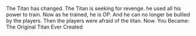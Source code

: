 The Titan has changed.
The Titan is seeking for revenge.
he used all his power to train.
Now as he trained, he is OP.
And he can no longer be bullied by the players.
Then the players were afraid of the titan.
Now. You Became:
The Original Titan Ever Created
